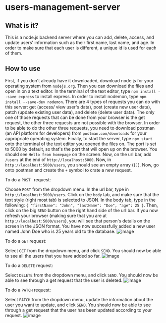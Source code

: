 # users-management-server

## What is it?

This is a node.js backend server where you can add, delete, access, and update users' information such as their first name, last name, and age. In order to make sure that each user is different, a unique id is used for each of them. 

## How to use

First, if you don't already have it downloaded, download node.js for your operating system from `nodejs.org`. Then you can download the files and open in on a text editor. 
In the terminal of the text editor, type `npm install --save express` to install express. In order to install nodemon, type `npm install --save-dev nodemon`. There are 4 
types of requests you can do with this server: get (access/ view user's data), post (create new user data), patch (update existing user data), and delete (delete user data). 
The only one of those requests that can be done from your browser is the get request, the other three requests are not possible with the browser. In order to be able to do 
the other three requests, you need to download postman (an API platform for developers) from `postman.com/downloads` for your appropriate operating system. Finally, to start 
the server, type `npm start` onto the terminal of the text editor you opened the files on. The port is set to 5000 by default, so that's the port that will open up on the browser. 
You should see `Hello from homepage` on the screen. Now, on the url bar, add `/users` at the end of `http://localhost:5000`. Now, in `http://localhost:5000/users`, you should see an
empty array (`[]`). Now, go onto postman and create the `+` symbol to crate a new request. 

To do a `POST ` request:

Choose `POST` from the dropdown menu. In the url bar, type in `http://localhost:5000/users`. Click on the `body` tab, and make sure that the text style (right most tab) is selected to 
JSON. In the body tab, type in the following: `{ "firstName": "John", "lastName": "Doe", "age": 25 }`. Then, click on the big `SEND` button on the right hand side of the url bar. 
If you now refresh your browser (making sure that you are at `http://localhost:5000/users`), you will see that person's details on the screen in the JSON format. You have now successfully added
a new user named John Doe who is 25 years old to the database. 
![image](https://user-images.githubusercontent.com/45811245/180939437-e2dedfd4-5e86-418b-a771-827af18ee14e.png)


To do a `GET` request:

Select `GET` from the dropdown menu, and click `SEND`. You should now be able to see all the users that you have added so far. 
![image](https://user-images.githubusercontent.com/45811245/180939487-99c05acb-3213-4ec0-8a29-724117b68438.png)


To do a `DELETE` request: 

Select `DELETE` from the dropdown menu, and click `SEND`. You should now be able to see through a get request that the user is deleted.
![image](https://user-images.githubusercontent.com/45811245/180939316-ce0fd4ad-6761-4598-984e-2125120b9ef5.png)


To do a `PATCH` request: 

Select `PATCH` from the dropdown menu, update the information about the user you want to update, and click `SEND`. You should now be able to see through a get request that the user has been updated according to your request.
![image](https://user-images.githubusercontent.com/45811245/180939221-395a1bf5-ddf5-43e1-9da1-6b2a171c95d3.png)
